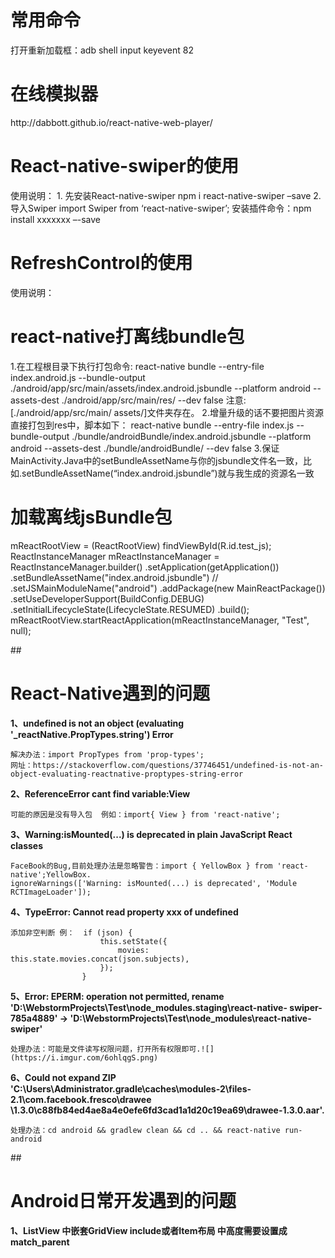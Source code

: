 <h1>常用命令</h1>
	打开重新加载框：adb shell input keyevent 82
<h1>在线模拟器</h1>
	http://dabbott.github.io/react-native-web-player/
<h1>React-native-swiper的使用</h1>
	使用说明： 
	1. 先安装React-native-swiper 
	npm i react-native-swiper –save 
	2. 导入Swiper 
	import Swiper from ‘react-native-swiper’;
    安装插件命令：npm install xxxxxxx –-save 

<h1>RefreshControl的使用</h1>
	使用说明： 
	<RefreshControl
	      refreshing={this.state.isRefreshing}
	      onRefresh={this._onRefresh.bind(this)}
	      colors={['#ddd', '#0398ff']}
	      progressBackgroundColor="#ffffff"/>

<h1>react-native打离线bundle包</h1>
     1.在工程根目录下执行打包命令:	react-native bundle --entry-file index.android.js --bundle-output ./android/app/src/main/assets/index.android.jsbundle --platform android --assets-dest ./android/app/src/main/res/ --dev false   注意:[./android/app/src/main/	assets/]文件夹存在。
     2.增量升级的话不要把图片资源直接打包到res中，脚本如下： 
	   react-native bundle --entry-file index.js --bundle-output ./bundle/androidBundle/index.android.jsbundle --platform android --assets-dest ./bundle/androidBundle/ --dev false
	 3.保证MainActivity.Java中的setBundleAssetName与你的jsbundle文件名一致，比如.setBundleAssetName(“index.android.jsbundle”)就与我生成的资源名一致
<h1>加载离线jsBundle包</h1>
        mReactRootView = (ReactRootView) findViewById(R.id.test_js);
        ReactInstanceManager mReactInstanceManager = ReactInstanceManager.builder()
                .setApplication(getApplication())
                .setBundleAssetName("index.android.jsbundle")
			//  .setJSMainModuleName("android")
                .addPackage(new MainReactPackage())
                .setUseDeveloperSupport(BuildConfig.DEBUG)
                .setInitialLifecycleState(LifecycleState.RESUMED)
                .build();
        mReactRootView.startReactApplication(mReactInstanceManager, "Test", null);


##<h1>React-Native遇到的问题</h1>
**1、undefined is not an object (evaluating '_reactNative.PropTypes.string') Error**

	解决办法：import PropTypes from 'prop-types';
	网址：https://stackoverflow.com/questions/37746451/undefined-is-not-an-object-evaluating-reactnative-proptypes-string-error

**2、ReferenceError cant find variable:View**
	
	可能的原因是没有导入包  例如：import{ View } from 'react-native';

**3、Warning:isMounted(...) is deprecated in plain JavaScript React classes**
	
	FaceBook的Bug,目前处理办法是忽略警告：import { YellowBox } from 'react-native';YellowBox.
	ignoreWarnings(['Warning: isMounted(...) is deprecated', 'Module RCTImageLoader']);

**4、TypeError: Cannot read property xxx of undefined**
	
	添加非空判断 例：  if (json) {
			            this.setState({
			                movies: this.state.movies.concat(json.subjects),
			            });
			        }
**5、Error: EPERM: operation not permitted, rename 'D:\WebstormProjects\Test\node_modules\.staging\react-native-	swiper-785a4889' -> 'D:\WebstormProjects\Test\node_modules\react-native-swiper'**
	
	处理办法：可能是文件读写权限问题，打开所有权限即可.![](https://i.imgur.com/6ohlqgS.png)

**6、Could not expand ZIP 'C:\Users\Administrator\.gradle\caches\modules-2\files-2.1\com.facebook.fresco\drawee	\1.3.0\c88fb84ed4ae8a4e0efe6fd3cad1a1d20c19ea69\drawee-1.3.0.aar'.**
	
	处理办法：cd android && gradlew clean && cd .. && react-native run-android

##<h1>Android日常开发遇到的问题</h1>
**1、ListView 中嵌套GridView include或者Item布局 中高度需要设置成match_parent**


	


